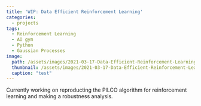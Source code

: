 ```yaml
---
title: 'WIP: Data Efficient Reinforcement Learning'
categories:
  - projects
tags:
  - Reinforcement Learning
  - AI gym
  - Python
  - Gaussian Processes
image: 
  path: /assets/images/2021-03-17-Data-Efficient-Reinforcement-Learning-Project/PILCO-linux.jpg
  thumbnail: /assets/images/2021-03-17-Data-Efficient-Reinforcement-Learning-Project/PILCO-linux.jpg
  caption: "test"
---
```

 
Currently working on reproducting the PILCO algorithm for reinforcement learning and making a robustness analysis.